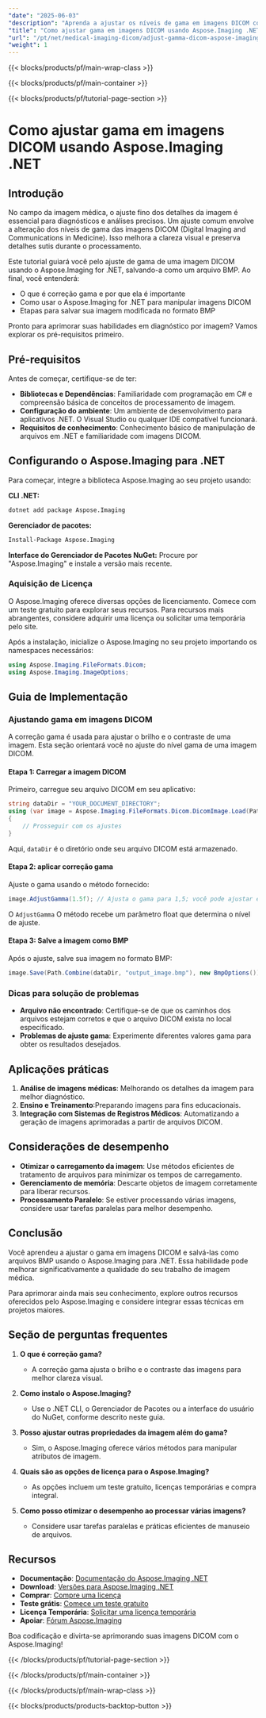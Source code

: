 ```yaml
---
"date": "2025-06-03"
"description": "Aprenda a ajustar os níveis de gama em imagens DICOM com o Aspose.Imaging .NET. Melhore a clareza e os detalhes das imagens para análises médicas usando nosso guia passo a passo."
"title": "Como ajustar gama em imagens DICOM usando Aspose.Imaging .NET para imagens médicas aprimoradas"
"url": "/pt/net/medical-imaging-dicom/adjust-gamma-dicom-aspose-imaging-dotnet/"
"weight": 1
---
```


{{< blocks/products/pf/main-wrap-class >}}

{{< blocks/products/pf/main-container >}}

{{< blocks/products/pf/tutorial-page-section >}}
# Como ajustar gama em imagens DICOM usando Aspose.Imaging .NET

## Introdução

No campo da imagem médica, o ajuste fino dos detalhes da imagem é essencial para diagnósticos e análises precisos. Um ajuste comum envolve a alteração dos níveis de gama das imagens DICOM (Digital Imaging and Communications in Medicine). Isso melhora a clareza visual e preserva detalhes sutis durante o processamento.

Este tutorial guiará você pelo ajuste de gama de uma imagem DICOM usando o Aspose.Imaging for .NET, salvando-a como um arquivo BMP. Ao final, você entenderá:
- O que é correção gama e por que ela é importante
- Como usar o Aspose.Imaging for .NET para manipular imagens DICOM
- Etapas para salvar sua imagem modificada no formato BMP

Pronto para aprimorar suas habilidades em diagnóstico por imagem? Vamos explorar os pré-requisitos primeiro.

## Pré-requisitos

Antes de começar, certifique-se de ter:
- **Bibliotecas e Dependências**: Familiaridade com programação em C# e compreensão básica de conceitos de processamento de imagem.
- **Configuração do ambiente**: Um ambiente de desenvolvimento para aplicativos .NET. O Visual Studio ou qualquer IDE compatível funcionará.
- **Requisitos de conhecimento**: Conhecimento básico de manipulação de arquivos em .NET e familiaridade com imagens DICOM.

## Configurando o Aspose.Imaging para .NET

Para começar, integre a biblioteca Aspose.Imaging ao seu projeto usando:

**CLI .NET:**
```bash
dotnet add package Aspose.Imaging
```

**Gerenciador de pacotes:**
```bash
Install-Package Aspose.Imaging
```

**Interface do Gerenciador de Pacotes NuGet:**
Procure por "Aspose.Imaging" e instale a versão mais recente.

### Aquisição de Licença

O Aspose.Imaging oferece diversas opções de licenciamento. Comece com um teste gratuito para explorar seus recursos. Para recursos mais abrangentes, considere adquirir uma licença ou solicitar uma temporária pelo site.

Após a instalação, inicialize o Aspose.Imaging no seu projeto importando os namespaces necessários:
```csharp
using Aspose.Imaging.FileFormats.Dicom;
using Aspose.Imaging.ImageOptions;
```

## Guia de Implementação

### Ajustando gama em imagens DICOM

A correção gama é usada para ajustar o brilho e o contraste de uma imagem. Esta seção orientará você no ajuste do nível gama de uma imagem DICOM.

#### Etapa 1: Carregar a imagem DICOM

Primeiro, carregue seu arquivo DICOM em seu aplicativo:
```csharp
string dataDir = "YOUR_DOCUMENT_DIRECTORY";
using (var image = Aspose.Imaging.FileFormats.Dicom.DicomImage.Load(Path.Combine(dataDir, "your_image.dcm")))
{
    // Prosseguir com os ajustes
}
```
Aqui, `dataDir` é o diretório onde seu arquivo DICOM está armazenado.

#### Etapa 2: aplicar correção gama

Ajuste o gama usando o método fornecido:
```csharp
image.AdjustGamma(1.5f); // Ajusta o gama para 1,5; você pode ajustar esse valor conforme necessário.
```
O `AdjustGamma` O método recebe um parâmetro float que determina o nível de ajuste.

#### Etapa 3: Salve a imagem como BMP

Após o ajuste, salve sua imagem no formato BMP:
```csharp
image.Save(Path.Combine(dataDir, "output_image.bmp"), new BmpOptions());
```

### Dicas para solução de problemas

- **Arquivo não encontrado**: Certifique-se de que os caminhos dos arquivos estejam corretos e que o arquivo DICOM exista no local especificado.
- **Problemas de ajuste gama**: Experimente diferentes valores gama para obter os resultados desejados.

## Aplicações práticas

1. **Análise de imagens médicas**: Melhorando os detalhes da imagem para melhor diagnóstico.
2. **Ensino e Treinamento**:Preparando imagens para fins educacionais.
3. **Integração com Sistemas de Registros Médicos**: Automatizando a geração de imagens aprimoradas a partir de arquivos DICOM.

## Considerações de desempenho

- **Otimizar o carregamento da imagem**: Use métodos eficientes de tratamento de arquivos para minimizar os tempos de carregamento.
- **Gerenciamento de memória**: Descarte objetos de imagem corretamente para liberar recursos.
- **Processamento Paralelo**: Se estiver processando várias imagens, considere usar tarefas paralelas para melhor desempenho.

## Conclusão

Você aprendeu a ajustar o gama em imagens DICOM e salvá-las como arquivos BMP usando o Aspose.Imaging para .NET. Essa habilidade pode melhorar significativamente a qualidade do seu trabalho de imagem médica.

Para aprimorar ainda mais seu conhecimento, explore outros recursos oferecidos pelo Aspose.Imaging e considere integrar essas técnicas em projetos maiores.

## Seção de perguntas frequentes

1. **O que é correção gama?**
   - A correção gama ajusta o brilho e o contraste das imagens para melhor clareza visual.

2. **Como instalo o Aspose.Imaging?**
   - Use o .NET CLI, o Gerenciador de Pacotes ou a interface do usuário do NuGet, conforme descrito neste guia.

3. **Posso ajustar outras propriedades da imagem além do gama?**
   - Sim, o Aspose.Imaging oferece vários métodos para manipular atributos de imagem.

4. **Quais são as opções de licença para o Aspose.Imaging?**
   - As opções incluem um teste gratuito, licenças temporárias e compra integral.

5. **Como posso otimizar o desempenho ao processar várias imagens?**
   - Considere usar tarefas paralelas e práticas eficientes de manuseio de arquivos.

## Recursos

- **Documentação**: [Documentação do Aspose.Imaging .NET](https://reference.aspose.com/imaging/net/)
- **Download**: [Versões para Aspose.Imaging .NET](https://releases.aspose.com/imaging/net/)
- **Comprar**: [Compre uma licença](https://purchase.aspose.com/buy)
- **Teste grátis**: [Comece um teste gratuito](https://releases.aspose.com/imaging/net/)
- **Licença Temporária**: [Solicitar uma licença temporária](https://purchase.aspose.com/temporary-license/)
- **Apoiar**: [Fórum Aspose.Imaging](https://forum.aspose.com/c/imaging/10)

Boa codificação e divirta-se aprimorando suas imagens DICOM com o Aspose.Imaging!

{{< /blocks/products/pf/tutorial-page-section >}}

{{< /blocks/products/pf/main-container >}}

{{< /blocks/products/pf/main-wrap-class >}}

{{< blocks/products/products-backtop-button >}}